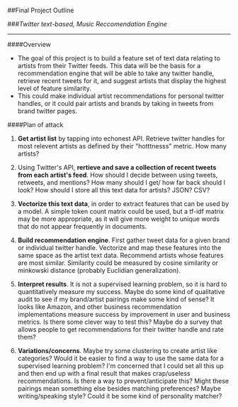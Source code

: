 ##Final Project Outline

###*Twitter text-based, Music Reccomendation Engine*
***

####Overview
* The goal of this project is to build a feature set of text data relating to artists from their Twitter feeds.  This data will be the basis for a recommendation engine that will be able to take any twitter handle, retrieve recent tweets for it, and suggest artists that display the highest level of feature similarity.  
* This could make individual artist recommendations for personal twitter handles, or it could pair artists and brands by taking in tweets from brand twitter pages.

####Plan of attack
1. __Get artist list__ by tapping into echonest API.  Retrieve twitter handles for most relevent artists as defined by their "hotttnesss" metric.  How many artists?

2. Using Twitter's API, __rertieve and save a collection of recent tweets from each artist's feed__.  How should I decide between using tweets, retweets, and mentions?  How many should I get/ how far back should I look?  How should I store all this text data for artists?  JSON?  CSV?

3. __Vectorize this text data__, in order to extract features that can be used by a model.  A simple token count matrix could be used, but a tf-idf matrix may be more appropriate, as it will give more weight to unique words that do not appear frequently in documents.

4. __Build recommendation engine__.  First gather tweet data for a given brand or individual twitter handle.  Vectorize and map these features into the same space as the artist text data.  Recommend artists whose features are most similar.  Similarity could be measured by cosine similarity or minkowski distance (probably Euclidian generalization).

5. __Interpret results__.  It is not a supervised learning problem, so it is hard to quantitatively measure my success.  Maybe do some kind of qualitative audit to see if my brand/artist pairings make some kind of sense?  It looks like Amazon, and other business recommendation implementations measure success by improvement in user and business metrics.  Is there some clever way to test this?  Maybe do a survey that allows people to get recommendations for their twitter handle and rate them?

6. __Variations/concerns__.  Maybe try some clustering to create artist like categories?  Would it be easier to find a way to use the same data for a supervised learning problem?  I'm concerned that I could set all this up and then end up with a final result that makes crap/useless recommendations.  Is there a way to prevent/anticipate this?  Might these pairings mean something else besides matching preferences?  Maybe writing/speaking style?  Could it be some kind of personality matcher?




